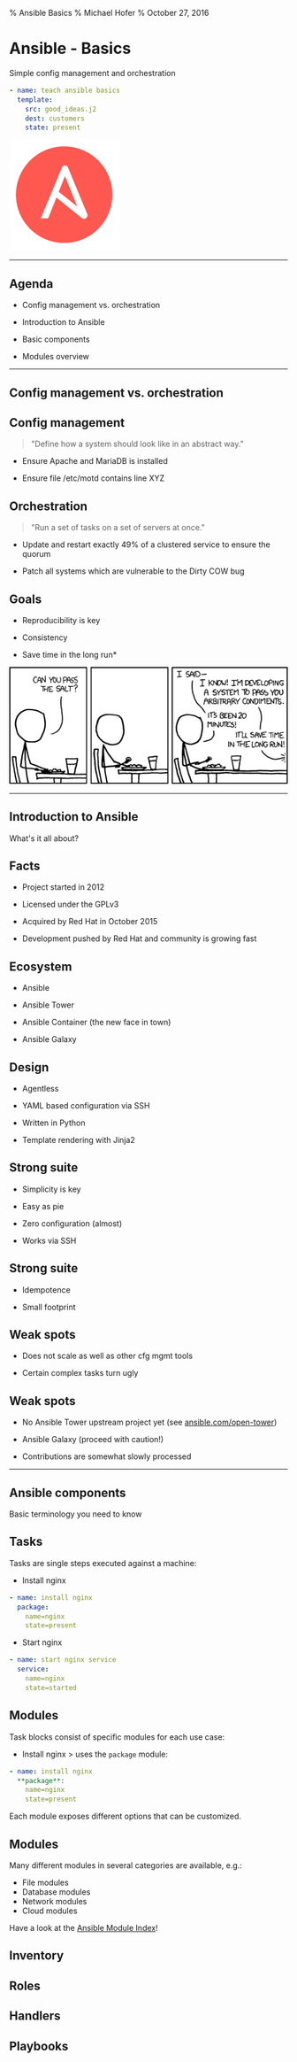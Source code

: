 % Ansible Basics
% Michael Hofer
% October 27, 2016

# Ansible - Basics

Simple config management and orchestration

```YAML
- name: teach ansible basics
  template:
    src: good_ideas.j2
    dest: customers
    state: present
```

![](static/ansible_red_icon.png)

---

## Agenda

* Config management vs. orchestration

* Introduction to Ansible

* Basic components

* Modules overview

---

## Config management vs. orchestration

## Config management

  > "Define how a system should look like in an abstract way."

* Ensure Apache and MariaDB is installed

* Ensure file /etc/motd contains line XYZ

## Orchestration

  > "Run a set of tasks on a set of servers at once."

* Update and restart exactly 49% of a clustered service to ensure the quorum

* Patch all systems which are vulnerable to the Dirty COW bug

## Goals

* Reproducibility is key

* Consistency

* Save time in the long run*

![](static/xkcd.png)

---

## Introduction to Ansible

What's it all about?

## Facts

* Project started in 2012

* Licensed under the GPLv3

* Acquired by Red Hat in October 2015

* Development pushed by Red Hat and community is growing fast

## Ecosystem

* Ansible

* Ansible Tower

* Ansible Container (the new face in town)

* Ansible Galaxy

## Design

* Agentless

* YAML based configuration via SSH

* Written in Python

* Template rendering with Jinja2

## Strong suite

* Simplicity is key

* Easy as pie

* Zero configuration (almost)

* Works via SSH

## Strong suite

* Idempotence

* Small footprint

## Weak spots

* Does not scale as well as other cfg mgmt tools

* Certain complex tasks turn ugly

## Weak spots

* No Ansible Tower upstream project yet (see [ansible.com/open-tower](http://ansible.com/open-tower))

* Ansible Galaxy (proceed with caution!)

* Contributions are somewhat slowly processed 

---

## Ansible components

Basic terminology you need to know

## Tasks

Tasks are single steps executed against a machine:

* Install nginx

```YAML
- name: install nginx
  package:
    name=nginx
    state=present
```

* Start nginx

```YAML
- name: start nginx service
  service:
    name=nginx
    state=started
```

## Modules

Task blocks consist of specific modules for each use case:

* Install nginx > uses the `package` module:

```yaml
- name: install nginx
  **package**:
    name=nginx
    state=present
```

Each module exposes different options that can be customized.

## Modules

Many different modules in several categories are available, e.g.:

* File modules
* Database modules
* Network modules
* Cloud modules

Have a look at the [Ansible Module Index](http://docs.ansible.com/ansible/modules_by_category.html)!

## Inventory

## Roles

## Handlers

## Playbooks
